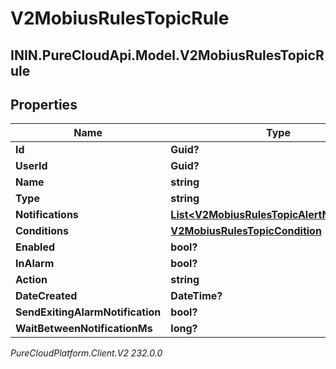 # V2MobiusRulesTopicRule

## ININ.PureCloudApi.Model.V2MobiusRulesTopicRule

## Properties

|Name | Type | Description | Notes|
|------------ | ------------- | ------------- | -------------|
| **Id** | **Guid?** |  | [optional] |
| **UserId** | **Guid?** |  | [optional] |
| **Name** | **string** |  | [optional] |
| **Type** | **string** |  | [optional] |
| **Notifications** | [**List&lt;V2MobiusRulesTopicAlertNotification&gt;**](V2MobiusRulesTopicAlertNotification) |  | [optional] |
| **Conditions** | [**V2MobiusRulesTopicCondition**](V2MobiusRulesTopicCondition) |  | [optional] |
| **Enabled** | **bool?** |  | [optional] |
| **InAlarm** | **bool?** |  | [optional] |
| **Action** | **string** |  | [optional] |
| **DateCreated** | **DateTime?** |  | [optional] |
| **SendExitingAlarmNotification** | **bool?** |  | [optional] |
| **WaitBetweenNotificationMs** | **long?** |  | [optional] |



_PureCloudPlatform.Client.V2 232.0.0_
